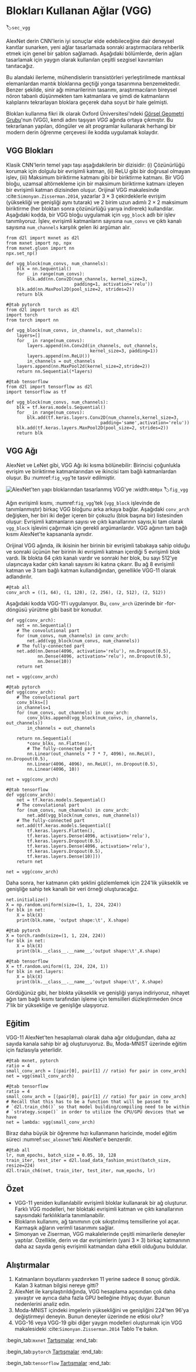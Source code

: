 # Blokları Kullanan Ağlar (VGG)
:label:`sec_vgg`

AlexNet derin CNN'lerin iyi sonuçlar elde edebileceğine dair deneysel kanıtlar sunarken, yeni ağlar tasarlamada sonraki araştırmacılara rehberlik etmek için genel bir şablon sağlamadı. Aşağıdaki bölümlerde, derin ağları tasarlamak için yaygın olarak kullanılan çeşitli sezgisel kavramları tanıtacağız.

Bu alandaki ilerleme, mühendislerin transistörleri yerleştirilmede mantıksal elemanlardan mantık bloklarına geçtiği yonga tasarımına benzemektedir. Benzer şekilde, sinir ağı mimarilerinin tasarımı, araştırmacıların bireysel nöron tabanlı düşünmekten tam katmanlara ve şimdi de katmanların kalıplarını tekrarlayan bloklara geçerek daha soyut bir hale gelmişti.

Blokları kullanma fikri ilk olarak Oxford Üniversitesi'ndeki [Görsel Geometri Grubu](http://www.robots.ox.ac.uk/~vgg/)'nun (VGG), kendi adını taşıyan *VGG* ağında ortaya çıkmıştır. Bu tekrarlanan yapıları, döngüler ve alt programlar kullanarak herhangi bir modern derin öğrenme çerçevesi ile kodda uygulamak kolaydır.

## VGG Blokları

Klasik CNN'lerin temel yapı taşı aşağıdakilerin bir dizisidir: (i) Çözünürlüğü korumak için dolgulu bir evrişimli katman, (ii) ReLU gibi bir doğrusal olmayan işlev, (iii) Maksimum biriktirme katmanı gibi bir biriktirme katmanı. Bir VGG bloğu, uzamsal altörnekleme için bir maksimum biriktirme katmanı izleyen bir evrişimli katman dizisinden oluşur. Orijinal VGG makalesinde :cite:`Simonyan.Zisserman.2014`, yazarlar $3\times3$ çekirdeklerle evrişim (yüksekliği ve genişliği aynı tutarak) ve 2 birim uzun adımlı $2 \times 2$ maksimum biriktirme (her bloktan sonra çözünürlüğü yarıya indirerek) kullandılar. Aşağıdaki kodda, bir VGG bloğu uygulamak için `vgg_block` adlı bir işlev tanımlıyoruz. İşlev, evrişimli katmanların sayısına `num_convs` ve çıktı kanalı sayısına `num_channels` karşılık gelen iki argüman alır.

```{.python .input}
from d2l import mxnet as d2l
from mxnet import np, npx
from mxnet.gluon import nn
npx.set_np()

def vgg_block(num_convs, num_channels):
    blk = nn.Sequential()
    for _ in range(num_convs):
        blk.add(nn.Conv2D(num_channels, kernel_size=3,
                          padding=1, activation='relu'))
    blk.add(nn.MaxPool2D(pool_size=2, strides=2))
    return blk
```

```{.python .input}
#@tab pytorch
from d2l import torch as d2l
import torch
from torch import nn

def vgg_block(num_convs, in_channels, out_channels):
    layers=[]
    for _ in range(num_convs):
        layers.append(nn.Conv2d(in_channels, out_channels,
                                kernel_size=3, padding=1))
        layers.append(nn.ReLU())
        in_channels = out_channels
    layers.append(nn.MaxPool2d(kernel_size=2,stride=2))
    return nn.Sequential(*layers)
```

```{.python .input}
#@tab tensorflow
from d2l import tensorflow as d2l
import tensorflow as tf

def vgg_block(num_convs, num_channels):
    blk = tf.keras.models.Sequential()
    for _ in range(num_convs):
        blk.add(tf.keras.layers.Conv2D(num_channels,kernel_size=3,
                                    padding='same',activation='relu'))
    blk.add(tf.keras.layers.MaxPool2D(pool_size=2, strides=2))
    return blk
```

## VGG Ağı

AlexNet ve LeNet gibi, VGG Ağı iki kısma bölünebilir: Birincisi çoğunlukla evrişim ve biriktirme katmanlarından ve ikincisi tam bağlı katmanlardan oluşur. Bu :numref:`fig_vgg`'te tasvir edilmiştir.

![AlexNet'ten yapı bloklarından tasarlanmış VGG'ye](../img/vgg.svg)
:width:`400px`
:label:`fig_vgg`

Ağın evrişimli kısmı, :numref:`fig_vgg`'tek (`vgg_block` işlevinde de tanımlanmıştır) birkaç VGG bloğunu arka arkaya bağlar. Aşağıdaki `conv_arch` değişken, her biri iki değer içeren bir çokuzlu (blok başına bir) listesinden oluşur: Evrişimli katmanların sayısı ve çıktı kanallarının sayısı,ki tam olarak `vgg_block` işlevini çağırmak için gerekli argümanlardır. VGG ağının tam bağlı kısmı AlexNet'te kapsananla aynıdır.

Orijinal VGG ağında, ilk ikisinin her birinin bir evrişimli tabakaya sahip olduğu ve sonraki üçünün her birinin iki evrişimli katman içerdiği 5 evrişimli blok vardı. İlk blokta 64 çıktı kanalı vardır ve sonraki her blok, bu sayı 512'ye ulaşıncaya kadar çıktı kanalı sayısını iki katına çıkarır. Bu ağ 8 evrişimli katman ve 3 tam bağlı katman kullandığından, genellikle VGG-11 olarak adlandırılır.

```{.python .input}
#@tab all
conv_arch = ((1, 64), (1, 128), (2, 256), (2, 512), (2, 512))
```

Aşağıdaki kodda VGG-11'i uygulanıyor. Bu, `conv_arch` üzerinde bir -for- döngüsü yürütme gibi basit bir konudur.

```{.python .input}
def vgg(conv_arch):
    net = nn.Sequential()
    # The convolutional part
    for (num_convs, num_channels) in conv_arch:
        net.add(vgg_block(num_convs, num_channels))
    # The fully-connected part
    net.add(nn.Dense(4096, activation='relu'), nn.Dropout(0.5),
            nn.Dense(4096, activation='relu'), nn.Dropout(0.5),
            nn.Dense(10))
    return net

net = vgg(conv_arch)
```

```{.python .input}
#@tab pytorch
def vgg(conv_arch):
    # The convolutional part
    conv_blks=[]
    in_channels=1
    for (num_convs, out_channels) in conv_arch:
        conv_blks.append(vgg_block(num_convs, in_channels, out_channels))
        in_channels = out_channels

    return nn.Sequential(
        *conv_blks, nn.Flatten(),
        # The fully-connected part
        nn.Linear(out_channels * 7 * 7, 4096), nn.ReLU(), nn.Dropout(0.5),
        nn.Linear(4096, 4096), nn.ReLU(), nn.Dropout(0.5),
        nn.Linear(4096, 10))

net = vgg(conv_arch)
```

```{.python .input}
#@tab tensorflow
def vgg(conv_arch):
    net = tf.keras.models.Sequential()
    # The convulational part
    for (num_convs, num_channels) in conv_arch:
        net.add(vgg_block(num_convs, num_channels))
    # The fully-connected part
    net.add(tf.keras.models.Sequential([
        tf.keras.layers.Flatten(),
        tf.keras.layers.Dense(4096, activation='relu'),
        tf.keras.layers.Dropout(0.5),
        tf.keras.layers.Dense(4096, activation='relu'),
        tf.keras.layers.Dropout(0.5),
        tf.keras.layers.Dense(10)]))
    return net

net = vgg(conv_arch)
```

Daha sonra, her katmanın çıktı şeklini gözlemlemek için 224'lik yükseklik ve genişliğe sahip tek kanallı bir veri örneği oluşturacağız.

```{.python .input}
net.initialize()
X = np.random.uniform(size=(1, 1, 224, 224))
for blk in net:
    X = blk(X)
    print(blk.name, 'output shape:\t', X.shape)
```

```{.python .input}
#@tab pytorch
X = torch.randn(size=(1, 1, 224, 224))
for blk in net:
    X = blk(X)
    print(blk.__class__.__name__,'output shape:\t',X.shape)
```

```{.python .input}
#@tab tensorflow
X = tf.random.uniform((1, 224, 224, 1))
for blk in net.layers:
    X = blk(X)
    print(blk.__class__.__name__,'output shape:\t', X.shape)
```

Gördüğünüz gibi, her blokta yükseklik ve genişliği yarıya indiriyoruz, nihayet ağın tam bağlı kısmı tarafından işleme için temsilleri düzleştirmeden önce 7'lik bir yüksekliğe ve genişliğe ulaşıyoruz.

## Eğitim

VGG-11 AlexNet'ten hesaplamalı olarak daha ağır olduğundan, daha az sayıda kanala sahip bir ağ oluşturuyoruz. Bu, Moda-MNIST üzerinde eğitim için fazlasıyla yeterlidir.

```{.python .input}
#@tab mxnet, pytorch
ratio = 4
small_conv_arch = [(pair[0], pair[1] // ratio) for pair in conv_arch]
net = vgg(small_conv_arch)
```

```{.python .input}
#@tab tensorflow
ratio = 4
small_conv_arch = [(pair[0], pair[1] // ratio) for pair in conv_arch]
# Recall that this has to be a function that will be passed to
# `d2l.train_ch6()` so that model building/compiling need to be within
# `strategy.scope()` in order to utilize the CPU/GPU devices that we have
net = lambda: vgg(small_conv_arch)
```

Biraz daha büyük bir öğrenme hızı kullanmanın haricinde, model eğitim süreci :numref:`sec_alexnet`'teki AlexNet'e benzerdir.

```{.python .input}
#@tab all
lr, num_epochs, batch_size = 0.05, 10, 128
train_iter, test_iter = d2l.load_data_fashion_mnist(batch_size, resize=224)
d2l.train_ch6(net, train_iter, test_iter, num_epochs, lr)
```

## Özet

* VGG-11 yeniden kullanılabilir evrişimli bloklar kullanarak bir ağ oluşturur. Farklı VGG modelleri, her bloktaki evrişimli katman ve çıktı kanallarının sayısındaki farklılıklarla tanımlanabilir.
* Blokların kullanımı, ağ tanımının çok sıkıştırılmış temsillerine yol açar. Karmaşık ağların verimli tasarımını sağlar.
* Simonyan ve Ziserman, VGG makalelerinde çeşitli mimarilerle deneyler yaptılar. Özellikle, derin ve dar evrişimlerin (yani $3 \times 3$) birkaç katmanının daha az sayıda geniş evrişimli katmandan daha etkili olduğunu buldular.

## Alıştırmalar

1. Katmanların boyutlarını yazdırırken 11 yerine sadece 8 sonuç gördük. Kalan 3 katman bilgisi nereye gitti?
1. AlexNet ile karşılaştırıldığında, VGG hesaplama açısından çok daha yavaştır ve ayrıca daha fazla GPU belleğine ihtiyaç duyar. Bunun nedenlerini analiz edin.
1. Moda-MNIST içindeki imgelerin yüksekliğini ve genişliğini 224'ten 96'ya değiştirmeyi deneyin. Bunun deneyler üzerinde ne etkisi olur?
1. VGG-16 veya VGG-19 gibi diğer yaygın modelleri oluşturmak için VGG makalesideki :cite:`Simonyan.Zisserman.2014` Tablo 1'e bakın.

:begin_tab:`mxnet`
[Tartışmalar](https://discuss.d2l.ai/t/77)
:end_tab:

:begin_tab:`pytorch`
[Tartışmalar](https://discuss.d2l.ai/t/78)
:end_tab:

:begin_tab:`tensorflow`
[Tartışmalar](https://discuss.d2l.ai/t/277)
:end_tab:
